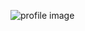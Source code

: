 ![profile image](https://bloggingwizard.com/wp-content/uploads/2013/10/How-To-Add-Text-To-Your-Images-750x300.png)
